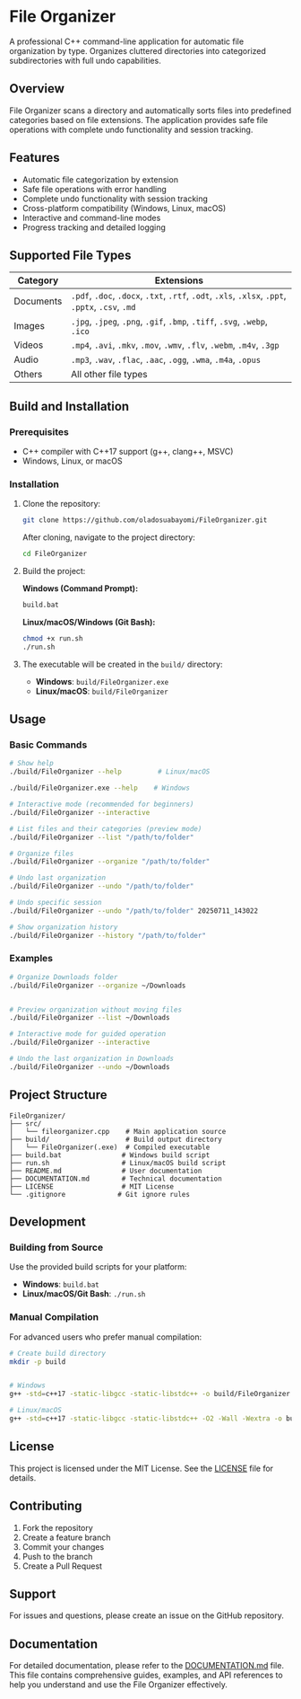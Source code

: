 # File Organizer

A professional C++ command-line application for automatic file organization by type. Organizes cluttered directories into categorized subdirectories with full undo capabilities.

## Overview

File Organizer scans a directory and automatically sorts files into predefined categories based on file extensions. The application provides safe file operations with complete undo functionality and session tracking.

## Features

- Automatic file categorization by extension
- Safe file operations with error handling
- Complete undo functionality with session tracking
- Cross-platform compatibility (Windows, Linux, macOS)
- Interactive and command-line modes
- Progress tracking and detailed logging

## Supported File Types

| Category  | Extensions                                                                                       |
| --------- | ------------------------------------------------------------------------------------------------ |
| Documents | `.pdf`, `.doc`, `.docx`, `.txt`, `.rtf`, `.odt`, `.xls`, `.xlsx`, `.ppt`, `.pptx`, `.csv`, `.md` |
| Images    | `.jpg`, `.jpeg`, `.png`, `.gif`, `.bmp`, `.tiff`, `.svg`, `.webp`, `.ico`                        |
| Videos    | `.mp4`, `.avi`, `.mkv`, `.mov`, `.wmv`, `.flv`, `.webm`, `.m4v`, `.3gp`                          |
| Audio     | `.mp3`, `.wav`, `.flac`, `.aac`, `.ogg`, `.wma`, `.m4a`, `.opus`                                 |
| Others    | All other file types                                                                             |

## Build and Installation

### Prerequisites

- C++ compiler with C++17 support (g++, clang++, MSVC)
- Windows, Linux, or macOS

### Installation

1. Clone the repository:

   ```bash
   git clone https://github.com/oladosuabayomi/FileOrganizer.git

   ```

   After cloning, navigate to the project directory:

   ```bash
   cd FileOrganizer
   ```

2. Build the project:

   **Windows (Command Prompt):**

   ```cmd
   build.bat
   ```

   **Linux/macOS/Windows (Git Bash):**

   ```bash
   chmod +x run.sh
   ./run.sh
   ```

3. The executable will be created in the `build/` directory:
   - **Windows**: `build/FileOrganizer.exe`
   - **Linux/macOS**: `build/FileOrganizer`

## Usage

### Basic Commands

```bash
# Show help
./build/FileOrganizer --help         # Linux/macOS

./build/FileOrganizer.exe --help    # Windows
```

```bash
# Interactive mode (recommended for beginners)
./build/FileOrganizer --interactive

```

```bash
# List files and their categories (preview mode)
./build/FileOrganizer --list "/path/to/folder"
```

```bash
# Organize files
./build/FileOrganizer --organize "/path/to/folder"
```

```bash
# Undo last organization
./build/FileOrganizer --undo "/path/to/folder"
```

```bash
# Undo specific session
./build/FileOrganizer --undo "/path/to/folder" 20250711_143022
```

```bash
# Show organization history
./build/FileOrganizer --history "/path/to/folder"
```

### Examples

```bash
# Organize Downloads folder
./build/FileOrganizer --organize ~/Downloads
```

```bash

# Preview organization without moving files
./build/FileOrganizer --list ~/Downloads
```

```bash
# Interactive mode for guided operation
./build/FileOrganizer --interactive
```

```bash
# Undo the last organization in Downloads
./build/FileOrganizer --undo ~/Downloads
```

## Project Structure

```
FileOrganizer/
├── src/
│   └── fileorganizer.cpp    # Main application source
├── build/                   # Build output directory
│   └── FileOrganizer(.exe)  # Compiled executable
├── build.bat               # Windows build script
├── run.sh                  # Linux/macOS build script
├── README.md               # User documentation
├── DOCUMENTATION.md        # Technical documentation
├── LICENSE                 # MIT License
└── .gitignore             # Git ignore rules
```

## Development

### Building from Source

Use the provided build scripts for your platform:

- **Windows**: `build.bat`
- **Linux/macOS/Git Bash**: `./run.sh`

### Manual Compilation

For advanced users who prefer manual compilation:

```bash
# Create build directory
mkdir -p build
```

```bash

# Windows
g++ -std=c++17 -static-libgcc -static-libstdc++ -o build/FileOrganizer.exe src/fileorganizer.cpp
```

```bash
# Linux/macOS
g++ -std=c++17 -static-libgcc -static-libstdc++ -O2 -Wall -Wextra -o build/FileOrganizer src/fileorganizer.cpp
```

## License

This project is licensed under the MIT License. See the [LICENSE](LICENSE) file for details.

## Contributing

1. Fork the repository
2. Create a feature branch
3. Commit your changes
4. Push to the branch
5. Create a Pull Request

## Support

For issues and questions, please create an issue on the GitHub repository.

<!-- reference the DOCUMENTATION.md file -->

## Documentation

For detailed documentation, please refer to the [DOCUMENTATION.md](DOCUMENTATION.md) file.
This file contains comprehensive guides, examples, and API references to help you understand and use the File Organizer effectively.
